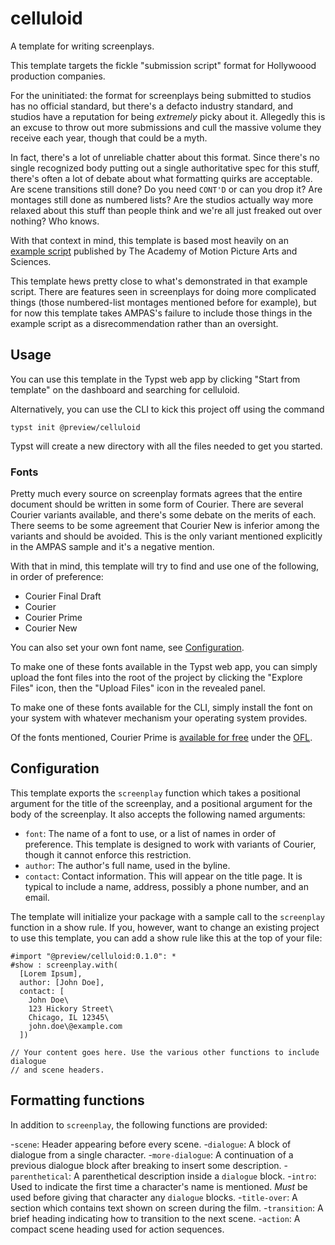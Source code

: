 # celluloid

A template for writing screenplays.

This template targets the fickle "submission script" format for Hollywoood
production companies.

For the uninitiated: the format for screenplays being submitted to studios has
no official standard, but there's a defacto industry standard, and studios have
a reputation for being *extremely* picky about it. Allegedly this is an excuse
to throw out more submissions and cull the massive volume they receive each
year, though that could be a myth.

In fact, there's a lot of unreliable chatter about this format. Since there's no
single recognized body putting out a single authoritative spec for this stuff,
there's often a lot of debate about what formatting quirks are acceptable. Are
scene transitions still done?  Do you need `CONT'D` or can you drop it? Are
montages still done as numbered lists? Are the studios actually way more relaxed
about this stuff than people think and we're all just freaked out over nothing?
Who knows.

With that context in mind, this template is based most heavily on an
[example script](https://www.oscars.org/sites/oscars/files/scriptsample.pdf)
published by The Academy of Motion Picture Arts and Sciences.

This template hews pretty close to what's demonstrated in that example script.
There are features seen in screenplays for doing more complicated things (those
numbered-list montages mentioned before for example), but for now this template
takes AMPAS's failure to include those things in the example script as a
disrecommendation rather than an oversight.

## Usage

You can use this template in the Typst web app by clicking "Start from template"
on the dashboard and searching for celluloid.

Alternatively, you can use the CLI to kick this project off using the command
```
typst init @preview/celluloid
```

Typst will create a new directory with all the files needed to get you started.

### Fonts

Pretty much every source on screenplay formats agrees that the entire document
should be written in some form of Courier. There are several Courier variants
available, and there's some debate on the merits of each. There seems to be some
agreement that Courier New is inferior among the variants and should be avoided.
This is the only variant mentioned explicitly in the AMPAS sample and it's a
negative mention.

With that in mind, this template will try to find and use one of the following,
in order of preference:

- Courier Final Draft
- Courier
- Courier Prime
- Courier New

You can also set your own font name, see [Configuration](#configuration).

To make one of these fonts available in the Typst web app, you can simply upload
the font files into the root of the project by clicking the "Explore Files"
icon, then the "Upload Files" icon in the revealed panel.

To make one of these fonts available for the CLI, simply install the font on
your system with whatever mechanism your operating system provides.

Of the fonts mentioned, Courier Prime is [available for free](https://fonts.google.com/specimen/Courier+Prime)
under the [OFL](https://openfontlicense.org/).

## Configuration

This template exports the `screenplay` function which takes a positional
argument for the title of the screenplay, and a positional argument for the body
of the screenplay. It also accepts the following named arguments:

- `font`: The name of a font to use, or a list of names in order of preference.
This template is designed to work with variants of Courier, though it cannot
enforce this restriction.
- `author`: The author's full name, used in the byline.
- `contact`: Contact information. This will appear on the title page. It is
typical to include a name, address, possibly a phone number, and an email.


The template will initialize your package with a sample call to the `screenplay`
function in a show rule. If you, however, want to change an existing project to
use this template, you can add a show rule like this at the top of your file:

```typ
#import "@preview/celluloid:0.1.0": *
#show : screenplay.with(
  [Lorem Ipsum],
  author: [John Doe],
  contact: [
    John Doe\
    123 Hickory Street\
    Chicago, IL 12345\
    john.doe\@example.com
  ])

// Your content goes here. Use the various other functions to include dialogue
// and scene headers.
```

## Formatting functions

In addition to `screenplay`, the following functions are provided:

-`scene`: Header appearing before every scene.
-`dialogue`: A block of dialogue from a single character.
-`more-dialogue`: A continuation of a previous dialogue block after breaking to
insert some description.
-`parenthetical`: A parenthetical description inside a `dialogue` block.
-`intro`: Used to indicate the first time a character's name is mentioned.
*Must* be used before giving that character any `dialogue` blocks.
-`title-over`: A section which contains text shown on screen during the film.
-`transition`: A brief heading indicating how to transition to the next scene.
-`action`: A compact scene heading used for action sequences.
